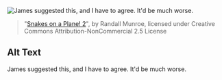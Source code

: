 ![James suggested this, and I have to agree.  It'd be much worse.](https://imgs.xkcd.com/comics/snakes_on_a_plane_2.jpg)
> "[Snakes on a Plane! 2](https://xkcd.com/107/)", by Randall Munroe, licensed under Creative Commons Attribution-NonCommercial 2.5 License

## Alt Text
James suggested this, and I have to agree.  It'd be much worse.
